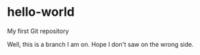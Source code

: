 # hello-world
My first Git repository

Well, this is a branch I am on. Hope I don't saw on the wrong side.
